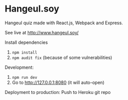 # Hangeul.soy
Hangeul quiz made with React.js, Webpack and Express.

See live at http://www.hangeul.soy/

Install dependencies
1. `npm install`
2. `npm audit fix` (because of some vulnerabilities)

Development:
1. `npm run dev`
2. Go to http://127.0.0.1:8080 (it will auto-open)

Deployment to production:
Push to Heroku git repo
